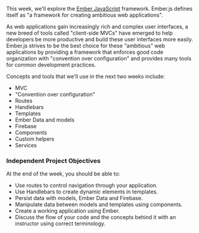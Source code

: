 This week, we'll explore the [Ember JavaScript](http://emberjs.com/) framework. Ember.js defines itself as "a framework for creating ambitious web applications".  

As web applications gain increasingly rich and complex user interfaces, a new breed of tools called "client-side MVCs" have emerged to help developers be more productive and build these user interfaces more easily. Ember.js strives to be the best choice for these "ambitious" web applications by providing a framework that enforces good code organization with "convention over configuration" and provides many tools for common development practices.

Concepts and tools that we'll use in the next two weeks include:

* MVC
* "Convention over configuration"
* Routes
* Handlebars
* Templates
* Ember Data and models
* Firebase
* Components
* Custom helpers
* Services

### Independent Project Objectives

At the end of the week, you should be able to:

* Use routes to control navigation through your application.
* Use Handlebars to create dynamic elements in templates.
* Persist data with models, Ember Data and Firebase.
* Manipulate data between models and templates using components.
* Create a working application using Ember.
* Discuss the flow of your code and the concepts behind it with an instructor using correct terminology.



